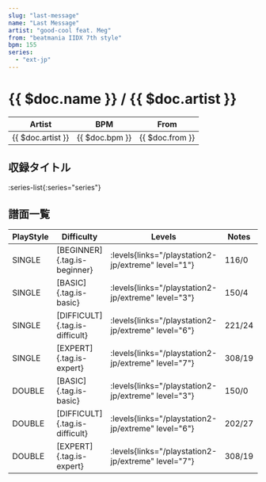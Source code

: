 ```yaml
---
slug: "last-message"
name: "Last Message"
artist: "good-cool feat. Meg"
from: "beatmania IIDX 7th style"
bpm: 155
series:
  - "ext-jp"
---
```


# {{ $doc.name }} / {{ $doc.artist }}

|Artist|BPM|From|
|------|---|----|
|{{ $doc.artist }}|{{ $doc.bpm }}|{{ $doc.from }}|

## 収録タイトル

:series-list{:series="series"}

## 譜面一覧

|PlayStyle|Difficulty|Levels|Notes|Movie|
|---------|----------|------|-----|-----|
|SINGLE|[BEGINNER]{.tag.is-beginner}| :levels{links="/playstation2-jp/extreme" level="1"}|116/0||
|SINGLE|[BASIC]{.tag.is-basic}| :levels{links="/playstation2-jp/extreme" level="3"}|150/4||
|SINGLE|[DIFFICULT]{.tag.is-difficult}| :levels{links="/playstation2-jp/extreme" level="6"}|221/24||
|SINGLE|[EXPERT]{.tag.is-expert}| :levels{links="/playstation2-jp/extreme" level="7"}|308/19||
|DOUBLE|[BASIC]{.tag.is-basic}| :levels{links="/playstation2-jp/extreme" level="3"}|150/0||
|DOUBLE|[DIFFICULT]{.tag.is-difficult}| :levels{links="/playstation2-jp/extreme" level="6"}|202/27||
|DOUBLE|[EXPERT]{.tag.is-expert}| :levels{links="/playstation2-jp/extreme" level="7"}|308/19||
